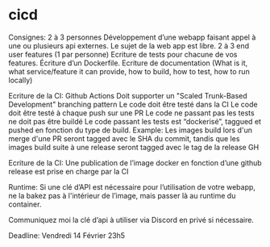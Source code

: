 # cicd


Consignes:
2 à 3 personnes
Développement d’une webapp faisant appel à une ou plusieurs api externes. Le sujet de la web app est libre.
2 à 3 end user features (1 par personne)
Ecriture de  tests pour chacune de vos features.
Écriture d’un Dockerfile.
Ecriture de documentation (What is it, what service/feature it can provide, how to build, how to test, how to run locally)

Ecriture de la CI:
Github Actions
Doit supporter un "Scaled Trunk-Based Development" branching pattern
Le code doit être testé dans la CI
Le code doit être testé à chaque push sur une PR
Le code ne passant pas les tests ne doit pas être buildé
Le code passant les tests est “dockerisé”, taggued et pushed en fonction du type de build.
Example: Les images build lors d'un merge d'une PR seront tagged avec le SHA du commit, tandis que les images build suite à une release seront tagged avec le tag de la release GH

Ecriture de la CI:
Une publication de l’image docker en fonction d’une github release est prise en charge par la CI

Runtime:
Si une clé d’API est nécessaire pour l’utilisation de votre webapp, ne la bakez pas à l'intérieur de l’image, mais passer là au runtime du container.

Communiquez moi la clé d’api à utiliser via Discord en privé si nécessaire.

Deadline: Vendredi 14 Février 23h5
